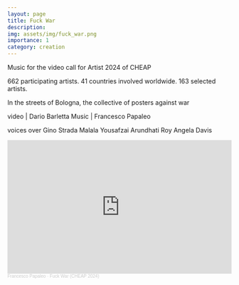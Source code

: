 ```yaml
---
layout: page
title: Fuck War
description:
img: assets/img/fuck_war.png
importance: 1
category: creation
---
```


Music for the video call for Artist 2024 of CHEAP

662 participating artists.
41 countries involved worldwide.
163 selected artists.

In the streets of Bologna, the collective of posters against war

video | Dario Barletta
Music | Francesco Papaleo

voices over
Gino Strada
Malala Yousafzai
Arundhati Roy
Angela Davis


<iframe width="100%" height="300" scrolling="no" frameborder="no" allow="autoplay" src="https://w.soundcloud.com/player/?url=https%3A//api.soundcloud.com/tracks/1916961398&color=%23ff5500&auto_play=false&hide_related=false&show_comments=true&show_user=true&show_reposts=false&show_teaser=true&visual=true"></iframe>
<div style="font-size: 10px; color: #cccccc;line-break: anywhere;word-break: normal;overflow: hidden;white-space: nowrap;text-overflow: ellipsis; font-family: Interstate,Lucida Grande,Lucida Sans Unicode,Lucida Sans,Garuda,Verdana,Tahoma,sans-serif;font-weight: 100;">
    <a href="https://soundcloud.com/francescopapaleo" title="Francesco Papaleo" target="_blank" style="color: #cccccc; text-decoration: none;">Francesco Papaleo</a> · <a href="https://soundcloud.com/francescopapaleo/fuckwar-cheap-2024" title="Fuck War (CHEAP 2024)" target="_blank" style="color: #cccccc; text-decoration: none;">Fuck War (CHEAP 2024)</a></div>

